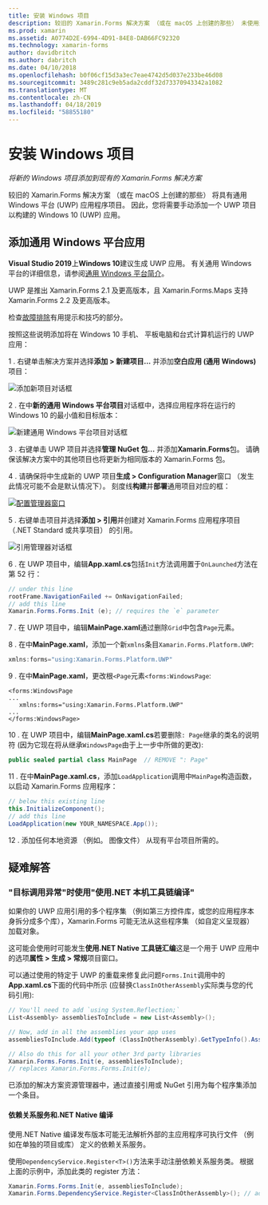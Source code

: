 ```yaml
---
title: 安装 Windows 项目
description: 较旧的 Xamarin.Forms 解决方案 （或在 macOS 上创建的那些） 未使用通用 Windows 平台项目，因此此文章介绍了如何将新的 UWP 项目添加到现有的 Xamarin.Forms 解决方案。
ms.prod: xamarin
ms.assetid: A0774D2E-6994-4D91-84E8-DAB66FC92320
ms.technology: xamarin-forms
author: davidbritch
ms.author: dabritch
ms.date: 04/10/2018
ms.openlocfilehash: b0f06cf15d3a3ec7eae4742d5d037e233be46d08
ms.sourcegitcommit: 3489c281c9eb5ada2cddf32d73370943342a1082
ms.translationtype: MT
ms.contentlocale: zh-CN
ms.lasthandoff: 04/18/2019
ms.locfileid: "58855180"
---
```

# <a name="setup-windows-projects"></a>安装 Windows 项目

_将新的 Windows 项目添加到现有的 Xamarin.Forms 解决方案_

较旧的 Xamarin.Forms 解决方案 （或在 macOS 上创建的那些） 将具有通用 Windows 平台 (UWP) 应用程序项目。 因此，您将需要手动添加一个 UWP 项目以构建的 Windows 10 (UWP) 应用。

## <a name="add-a-universal-windows-platform-app"></a>添加通用 Windows 平台应用

**Visual Studio 2019**上**Windows 10**建议生成 UWP 应用。 有关通用 Windows 平台的详细信息，请参阅[通用 Windows 平台简介](/windows/uwp/get-started/universal-application-platform-guide/)。

UWP 是推出 Xamarin.Forms 2.1 及更高版本，且 Xamarin.Forms.Maps 支持 Xamarin.Forms 2.2 及更高版本。

检查<a href="#troubleshooting">故障排除</a>有用提示和技巧的部分。

按照这些说明添加将在 Windows 10 手机、 平板电脑和台式计算机运行的 UWP 应用：

 1 . 右键单击解决方案并选择**添加 > 新建项目...** 并添加**空白应用 (通用 Windows)** 项目：

  ![](universal-images/add-wu.png "添加新项目对话框")

 2 . 在中**新的通用 Windows 平台项目**对话框中，选择应用程序将在运行的 Windows 10 的最小值和目标版本：

  ![](universal-images/target-version.png "新建通用 Windows 平台项目对话框")

 3 . 右键单击 UWP 项目并选择**管理 NuGet 包...** 并添加**Xamarin.Forms**包。 请确保该解决方案中的其他项目也将更新为相同版本的 Xamarin.Forms 包。

 4 . 请确保将中生成新的 UWP 项目**生成 > Configuration Manager**窗口 （发生此情况可能不会是默认情况下）。 刻度线**构建**并**部署**通用项目对应的框：

  [![](universal-images/configuration-sml.png "配置管理器窗口")](universal-images/configuration.png#lightbox "配置管理器窗口")

 5 . 右键单击项目并选择**添加 > 引用**并创建对 Xamarin.Forms 应用程序项目 （.NET Standard 或共享项目） 的引用。

  ![](universal-images/addref-sml.png "引用管理器对话框")

 6 . 在 UWP 项目中，编辑**App.xaml.cs**包括`Init`方法调用置于`OnLaunched`方法在第 52 行：

```csharp
// under this line
rootFrame.NavigationFailed += OnNavigationFailed;
// add this line
Xamarin.Forms.Forms.Init (e); // requires the `e` parameter
```

 7 . 在 UWP 项目中，编辑**MainPage.xaml**通过删除`Grid`中包含`Page`元素。

 8 . 在中**MainPage.xaml**，添加一个新`xmlns`条目`Xamarin.Forms.Platform.UWP`:

```csharp
xmlns:forms="using:Xamarin.Forms.Platform.UWP"
```

 9 . 在中**MainPage.xaml**，更改根`<Page`元素`<forms:WindowsPage`:

```xaml
<forms:WindowsPage
...
   xmlns:forms="using:Xamarin.Forms.Platform.UWP"
...
</forms:WindowsPage>
```

 10 . 在 UWP 项目中，编辑**MainPage.xaml.cs**若要删除`: Page`继承的类名的说明符 (因为它现在将从继承`WindowsPage`由于上一步中所做的更改):

```csharp
public sealed partial class MainPage  // REMOVE ": Page"
```

 11 . 在中**MainPage.xaml.cs**，添加`LoadApplication`调用中`MainPage`构造函数，以启动 Xamarin.Forms 应用程序：

```csharp
// below this existing line
this.InitializeComponent();
// add this line
LoadApplication(new YOUR_NAMESPACE.App());
```

<!--
11 . Double-click **Package.appxmanifest** to set these capabilities
  that are often required:

  Capabilities set:

  * Internet (Client)
  * Location
-->

12 . 添加任何本地资源 （例如。 图像文件） 从现有平台项目所需的。

## <a name="troubleshooting"></a>疑难解答

<a name="target-invocation-exception" />

### <a name="target-invocation-exception-when-using-compile-with-net-native-tool-chain"></a>"目标调用异常"时使用"使用.NET 本机工具链编译"

如果你的 UWP 应用引用的多个程序集 （例如第三方控件库，或您的应用程序本身拆分成多个库），Xamarin.Forms 可能无法从这些程序集 （如自定义呈现器） 加载对象。

这可能会使用时可能发生**使用.NET Native 工具链汇编**这是一个用于 UWP 应用中的选项**属性 > 生成 > 常规**项目窗口。

可以通过使用的特定于 UWP 的重载来修复此问题`Forms.Init`调用中的**App.xaml.cs**下面的代码中所示 (应替换`ClassInOtherAssembly`实际类与您的代码引用):

```csharp
// You'll need to add `using System.Reflection;`
List<Assembly> assembliesToInclude = new List<Assembly>();

// Now, add in all the assemblies your app uses
assembliesToInclude.Add(typeof (ClassInOtherAssembly).GetTypeInfo().Assembly);

// Also do this for all your other 3rd party libraries
Xamarin.Forms.Forms.Init(e, assembliesToInclude);
// replaces Xamarin.Forms.Forms.Init(e);
```

已添加的解决方案资源管理器中，通过直接引用或 NuGet 引用为每个程序集添加一个条目。

#### <a name="dependency-services-and-net-native-compilation"></a>依赖关系服务和.NET Native 编译

使用.NET Native 编译发布版本可能无法解析外部的主应用程序可执行文件 （例如在单独的项目或库） 定义的依赖关系服务。

使用`DependencyService.Register<T>()`方法来手动注册依赖关系服务类。 根据上面的示例中，添加此类的 register 方法：

```csharp
Xamarin.Forms.Forms.Init(e, assembliesToInclude);
Xamarin.Forms.DependencyService.Register<ClassInOtherAssembly>(); // add this
```
